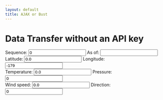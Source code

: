 ```yaml
---
layout: default
title: AJAX or Bust
---
```

<h1>Data Transfer without an API key</h1>

<div id="mapid"></div>

<form name="geofix" id="geofix">
Sequence: <input type="number" id="geoseq" name="geoseq" value = "0" /> As of: <input id="geoasof" name="geoasof" value = "" />  <br />
Latitude: <input type="number" id="geolat" name="geolat" value = "0.0" /> Longitude: <input type="number" id="geolon" name="geolon" value="-179" /> <br />
Temperature: <input type="number" id="geotemp" name="geotemp" value = "0.0" /> Pressure: <input type="number" id="geoatm" name="geoatm" value="0" /> <br />
Wind speed: <input type="number" id="geowspd" name="geowspd" value = "0.0" /> Direction: <input type="number" id="geowdir" name="geowdir" value="0" />
</form>

<div id="myplot" ></div>

<!--  src="https://geo.weather.gc.ca/geomet?service=WFS&version=2.0.0&request=GetFeature&typename=CURRENT_CONDITIONS&filter=<Filter><PropertyIsEqualTo><PropertyName>name</PropertyName><Literal>Deer Lake</Literal></PropertyIsEqualTo></Filter>&OUTPUTFORMAT=GeoJSON">
-->
<script type='application/json'>
var jsonpfixes=[[0.0, 0.0, 0.0, 0.0, 0.0, 0.0 ]]
</script>


<script type="text/python">
from browser import document, window
from browser import timer
from browser.timer import request_animation_frame as raf
from browser.timer import cancel_animation_frame as caf
import time
import math
from datetime import datetime
import json
from browser import aio

geofixes=[[0.0, 0.0, 0.0, 0.0, 0.0, 0.0 ]]

feeds = 0;
def showText(owmfix,
    enumOwmlat = 0,
    enumOwmlon = 1,
    enumOwmtemp = 2,
    enumOwmatm = 3,
    enumOwmwspd = 4,
    enumOwmwdir=5
):
    global feeds;
    if not (owmfix is None):
        form = document;
        feeds = feeds + 1
        form["geolat"].value = owmfix[enumOwmlat]
        form["geolon"].value  = owmfix[enumOwmlon]
        form["geotemp"].value = "%0.3f"%(owmfix[enumOwmtemp])
        form["geoatm"].value = "%0.3f"%(owmfix[enumOwmatm])
        form["geowspd"].value = owmfix[enumOwmwspd]
        form["geowdir"].value = owmfix[enumOwmwdir]
        form["geoseq"].value = feeds; 

        
async def queueData():
    """Get position from window.navigator.geolocation and put marker on the
    map.
    """
    url = "https://geo.weather.gc.ca/geomet?service=WFS&version=2.0.0&request=GetFeature&typename=CURRENT_CONDITIONS&OUTPUTFORMAT=GeoJSON"
    req = await aio.get(url)
    data = json.loads(req.data)
    language="en"
    picklat=47.54
    picklon=-54.47
    pickkey=""
    for feature in data["features"]: 
        properties = feature["properties"]
        if not all([key in properties for key in ["station_"+language,"timestamp","temp","pres_"+language,"speed","bearing"]]):
            continue
        station = properties["station_"+language];
        if station:
            geometry = feature["geometry"]
            lat, long = [float(v) for v in geometry["coordinates"]]
            timeOfFix = properties["timestamp"]
            #enumOwmlat = 0,
            #enumOwmlon = 1,
            #enumOwmtemp = 2,
            #enumOwmatm = 3,
            #enumOwmwspd = 4,
            #enumOwmwdir=5
            geofixes[station]=[lat,long,float(properties["temp"]),float(properties["pres_en"]),
                float(properties["speed"]),float(properties["bearing"]),timeOfFix ] )
            if picklat-4.0<lat<picklat+4.0 and picklon-4.0<long<picklon+4.0:
                pickkey = station
            #
            # Put marker on map
            #leaflet.marker([lat, long], {"icon": icon}).addTo(mymap)
    if pickkey in geofixes:        
        showText(geofixes[pickkey])

async def main():
    await queueData()
    await aio.sleep(10)

aio.run(main())</script>
